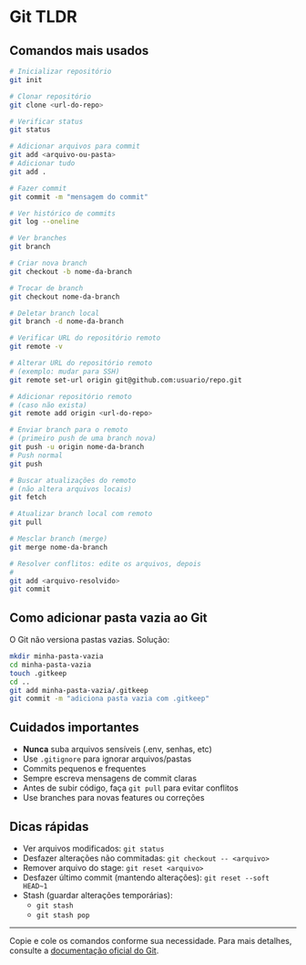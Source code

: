 # Git TLDR

## Comandos mais usados

```sh
# Inicializar repositório
git init

# Clonar repositório
git clone <url-do-repo>

# Verificar status
git status

# Adicionar arquivos para commit
git add <arquivo-ou-pasta>
# Adicionar tudo
git add .

# Fazer commit
git commit -m "mensagem do commit"

# Ver histórico de commits
git log --oneline

# Ver branches
git branch

# Criar nova branch
git checkout -b nome-da-branch

# Trocar de branch
git checkout nome-da-branch

# Deletar branch local
git branch -d nome-da-branch

# Verificar URL do repositório remoto
git remote -v

# Alterar URL do repositório remoto
# (exemplo: mudar para SSH)
git remote set-url origin git@github.com:usuario/repo.git

# Adicionar repositório remoto
# (caso não exista)
git remote add origin <url-do-repo>

# Enviar branch para o remoto
# (primeiro push de uma branch nova)
git push -u origin nome-da-branch
# Push normal
git push

# Buscar atualizações do remoto
# (não altera arquivos locais)
git fetch

# Atualizar branch local com remoto
git pull

# Mesclar branch (merge)
git merge nome-da-branch

# Resolver conflitos: edite os arquivos, depois
#
git add <arquivo-resolvido>
git commit
```

## Como adicionar pasta vazia ao Git
O Git não versiona pastas vazias. Solução:

```sh
mkdir minha-pasta-vazia
cd minha-pasta-vazia
touch .gitkeep
cd ..
git add minha-pasta-vazia/.gitkeep
git commit -m "adiciona pasta vazia com .gitkeep"
```

## Cuidados importantes
- **Nunca** suba arquivos sensíveis (.env, senhas, etc)
- Use `.gitignore` para ignorar arquivos/pastas
- Commits pequenos e frequentes
- Sempre escreva mensagens de commit claras
- Antes de subir código, faça `git pull` para evitar conflitos
- Use branches para novas features ou correções

## Dicas rápidas
- Ver arquivos modificados: `git status`
- Desfazer alterações não commitadas: `git checkout -- <arquivo>`
- Remover arquivo do stage: `git reset <arquivo>`
- Desfazer último commit (mantendo alterações): `git reset --soft HEAD~1`
- Stash (guardar alterações temporárias):
  - `git stash`
  - `git stash pop`

---

Copie e cole os comandos conforme sua necessidade. Para mais detalhes, consulte a [documentação oficial do Git](https://git-scm.com/doc). 